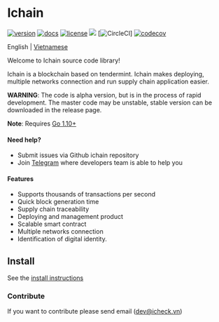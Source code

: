 <h1>Ichain </h1>

[![version](https://img.shields.io/github/tag/icheckteam/ichain.svg)](https://github.com/icheckteam/ichain/releases/latest)
[![docs](https://readthedocs.org/projects/ichain/badge/?version=latest)](https://ichain.readthedocs.io/en/latest/?badge=latest)
[![license](https://img.shields.io/github/license/icheckteam/ichain.svg)](https://github.com/icheckteam/ichain/blob/master/LICENSE)
[![](https://tokei.rs/b1/github/icheckteam/ichain?category=lines)](https://github.com/icheckteam/ichain)
[![CircleCI](https://circleci.com/gh/icheckteam/ichain/tree/master.svg?style=shield)]
[![codecov](https://codecov.io/gh/icheckteam/ichain/branch/master/graph/badge.svg)](https://codecov.io/gh/icheckteam/ichain)


English | [Vietnamese](README_VN.md)

Welcome to Ichain source code library!

Ichain is a blockchain based on tendermint. Ichain makes deploying, multiple networks connection and run supply chain application easier.

**WARNING**: The code is alpha version, but is in the process of rapid development. The master code may be unstable, stable version can be downloaded in the release page.

**Note**: Requires [Go 1.10+](https://golang.org/dl/)

#### Need help?
- Submit issues via Github ichain repository
- Join [Telegram](https://t.me/ichainproject) where developers team is able to help you 

#### Features
- Supports thousands of transactions per second
- Quick block generation time
- Supply chain traceability
- Deploying and management product
- Scalable smart contract 
- Multiple networks connection
- Identification of digital identity.

## Install

See the [install instructions](/docs/install.md)

### Contribute

If you want to contribute please send email  (dev@icheck.vn)

